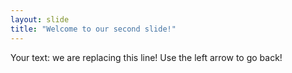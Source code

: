 ```yaml
---
layout: slide
title: "Welcome to our second slide!"
---
```

Your text: we are replacing this line!
Use the left arrow to go back!
